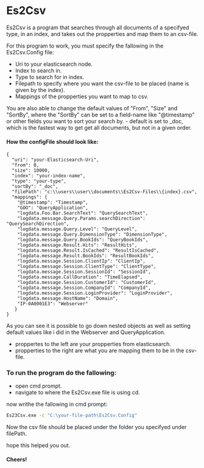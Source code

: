 # Es2Csv

Es2Csv is a program that searches through all documents of a specifyed type, in an index, and takes out the propperties and map them to an csv-file.


For this program to work, you must specify the fallowing in the Es2Csv.Config file:
- Uri to your elasticsearch node.
- Index to search in.
- Type to search for in index.
- Filepath to specify where you want the csv-file to be placed (name is given by the index).
- Mappings of the propperties you want to map to csv.

You are also able to change the default values of "From", "Size" and "SortBy", where the "SortBy" can be set to a field-name like "@timestamp" or other fields you want to sort your search by. - default is set to _doc, which is the fastest way to get get all documents, but not in a given order.

#### How the configFile should look like:
```
{
  "uri": "your-Elasticsearch-Uri",
  "from": 0,
  "size": 10000,
  "index": "your-index-name",
  "type": "your-type",
  "sortBy": "_doc",
  "filePath": "c:\\users\\user\\documents\\Es2Csv-Files\\{index}.csv",
  "mappings": {
   	"@timestamp": "Timestamp",
	"GOO": "QueryApplication",
	"logdata.Foo.Bar.SearchText": "QuerySearchText",
	"logdata.message.Query.Params.searchDirection": "QuerySearchDirection",
	"logdata.message.Query.Level": "QueryLevel",
	"logdata.message.Query.DimensionType": "DimensionType",
	"logdata.message.Query.BookIds": "QueryBookIds",
	"logdata.message.Result.Hits": "ResultHits",
	"logdata.message.Result.IsCached": "ResultIsCached",
	"logdata.message.Result.BookIds": "ResultBookIds",
	"logdata.message.Session.ClientIp": "ClientIp",
	"logdata.message.Session.ClientType": "ClientType",
	"logdata.message.Session.SessionId": "SessionId",
	"logdata.message.CallDuration": "TimeElapsed",
	"logdata.message.Session.CustomerId": "CustomerId",
	"logdata.message.Session.CompanyId": "CompanyId",
	"logdata.message.Session.LoginProvider": "LoginProvider",
	"logdata.message.HostName": "Domain",
	"IP-0A0001E3": "Webserver"
   } 
}
```
As you can see it is possible to go down nested objects as well as setting default values like i did in the Webserver and QueryApplication.
 - proppertes to the left are your propperties from elasticsearch.
 - propperties to the right are what you are mapping them to be in the csv-file.


### To run the program do the fallowing:

- open cmd prompt.
- navigate to where the Es2Csv.exe file is using cd.

now writhe the fallowing in cmd prompt:
```sh
Es23Csv.exe -c "C:\your-file-path\Es2Csv.Config"
```
Now the csv file should be placed under the folder you specifyed under filePath.

hope this helped you out.

#### Cheers!
